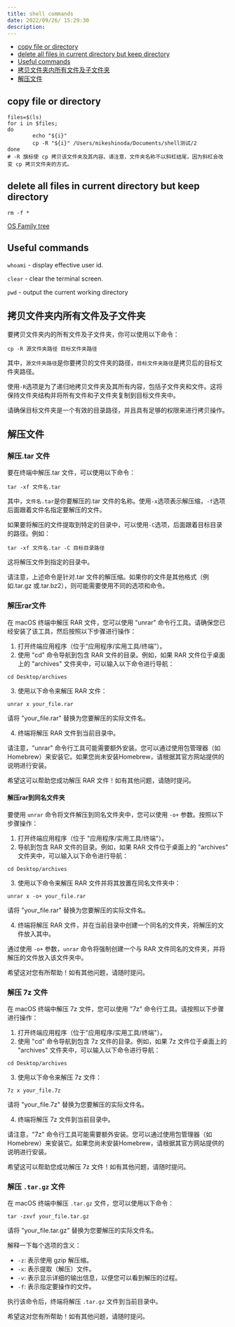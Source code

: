 ```yaml
---
title: shell commands
date: 2022/09/26/ 15:29:30
description:
---
```


- [copy file or directory](#copy-file-or-directory)
- [delete all files in current directory but keep directory](#delete-all-files-in-current-directory-but-keep-directory)
- [Useful commands](#useful-commands)
- [拷贝文件夹内所有文件及子文件夹](#拷贝文件夹内所有文件及子文件夹)
- [解压文件](#解压文件)

## copy file or directory

```shell
files=$(ls)
for i in $files;
do
        echo "${i}"
        cp -R "${i}" /Users/mikeshinoda/Documents/shell测试/2
done
# -R 旗标使 cp 拷贝该文件夹及其内容。请注意，文件夹名称不以斜杠结尾，因为斜杠会改变 cp 拷贝文件夹的方式。
```

## delete all files in current directory but keep directory

```shell
rm -f *
```

[OS Family tree](https://eylenburg.github.io/os_familytree.htm)

## Useful commands

`whoami` - display effective user id.

`clear` - clear the terminal screen.

`pwd` - output the current working directory

## 拷贝文件夹内所有文件及子文件夹

要拷贝文件夹内的所有文件及子文件夹，你可以使用以下命令：

```shell
cp -R 源文件夹路径 目标文件夹路径
```

其中，`源文件夹路径`是你要拷贝的文件夹的路径，`目标文件夹路径`是拷贝后的目标文件夹路径。

使用`-R`选项是为了递归地拷贝文件夹及其所有内容，包括子文件夹和文件。这将保持文件夹结构并将所有文件和子文件夹复制到目标文件夹中。

请确保目标文件夹是一个有效的目录路径，并且具有足够的权限来进行拷贝操作。

## 解压文件
### 解压.tar 文件
要在终端中解压.tar 文件，可以使用以下命令：

```shell
tar -xf 文件名.tar
```

其中，`文件名.tar`是你要解压的.tar 文件的名称。使用`-x`选项表示解压缩，`-f`选项后面跟着文件名指定要解压的文件。

如果要将解压的文件提取到特定的目录中，可以使用`-C`选项，后面跟着目标目录的路径。例如：

```shell
tar -xf 文件名.tar -C 目标目录路径
```

这将解压文件到指定的目录中。

请注意，上述命令是针对.tar 文件的解压缩。如果你的文件是其他格式（例如.tar.gz 或.tar.bz2），则可能需要使用不同的选项和命令。

### 解压rar文件

在 macOS 终端中解压 RAR 文件，您可以使用 "unrar" 命令行工具。请确保您已经安装了该工具，然后按照以下步骤进行操作：

1. 打开终端应用程序（位于“应用程序/实用工具/终端”）。
2. 使用 "cd" 命令导航到包含 RAR 文件的目录。例如，如果 RAR 文件位于桌面上的 "archives" 文件夹中，可以输入以下命令进行导航：
```
cd Desktop/archives
```
3. 使用以下命令来解压 RAR 文件：
```
unrar x your_file.rar
```
请将 "your_file.rar" 替换为您要解压的实际文件名。

4. 终端将解压 RAR 文件到当前目录中。

请注意，"unrar" 命令行工具可能需要额外安装。您可以通过使用包管理器（如Homebrew）来安装它。如果您尚未安装Homebrew，请根据其官方网站提供的说明进行安装。

希望这可以帮助您成功解压 RAR 文件！如有其他问题，请随时提问。
#### 解压rar到同名文件夹
要使用 `unrar` 命令将文件解压到同名文件夹中，您可以使用 `-o+` 参数。按照以下步骤操作：

1. 打开终端应用程序（位于 "应用程序/实用工具/终端"）。
2. 导航到包含 RAR 文件的目录。例如，如果 RAR 文件位于桌面上的 "archives" 文件夹中，可以输入以下命令进行导航：
```
cd Desktop/archives
```
3. 使用以下命令来解压 RAR 文件并将其放置在同名文件夹中：
```
unrar x -o+ your_file.rar
```
请将 "your_file.rar" 替换为您要解压的实际文件名。

4. 终端将解压 RAR 文件，并在当前目录中创建一个同名的文件夹，将解压的文件放入其中。

通过使用 `-o+` 参数，`unrar` 命令将强制创建一个与 RAR 文件同名的文件夹，并将解压的文件放入该文件夹中。

希望这对您有所帮助！如有其他问题，请随时提问。
### 解压 7z 文件
在 macOS 终端中解压 7z 文件，您可以使用 "7z" 命令行工具。请按照以下步骤进行操作：

1. 打开终端应用程序（位于"应用程序/实用工具/终端"）。
2. 使用 "cd" 命令导航到包含 7z 文件的目录。例如，如果 7z 文件位于桌面上的 "archives" 文件夹中，可以输入以下命令进行导航：
```
cd Desktop/archives
```
3. 使用以下命令来解压 7z 文件：
```
7z x your_file.7z
```
请将 "your_file.7z" 替换为您要解压的实际文件名。

4. 终端将解压 7z 文件到当前目录中。

请注意，"7z" 命令行工具可能需要额外安装。您可以通过使用包管理器（如Homebrew）来安装它。如果您尚未安装Homebrew，请根据其官方网站提供的说明进行安装。

希望这可以帮助您成功解压 7z 文件！如有其他问题，请随时提问。
### 解压 `.tar.gz` 文件
在 macOS 终端中解压 `.tar.gz` 文件，您可以使用以下命令：

```
tar -zxvf your_file.tar.gz
```

请将 "your_file.tar.gz" 替换为您要解压的实际文件名。

解释一下每个选项的含义：

- `-z`: 表示使用 gzip 解压缩。
- `-x`: 表示提取（解压）文件。
- `-v`: 表示显示详细的输出信息，以便您可以看到解压的过程。
- `-f`: 表示指定要操作的文件。

执行该命令后，终端将解压 `.tar.gz` 文件到当前目录中。

希望这对您有所帮助！如有其他问题，请随时提问。